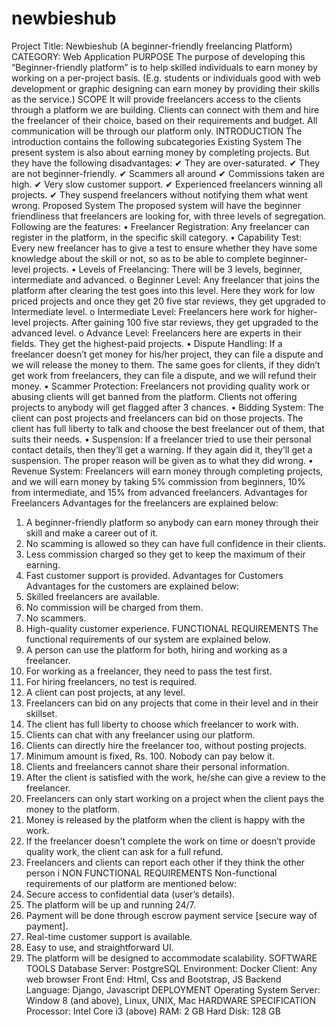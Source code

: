 # newbieshub
Project Title: Newbieshub (A beginner-friendly freelancing Platform)
CATEGORY: Web Application
PURPOSE
The purpose of developing this “Beginner-friendly platform” is to help skilled individuals to earn money by working on a per-project basis. (E.g. students or individuals good with web development or graphic designing can earn money by providing their skills as the service.)
SCOPE
It will provide freelancers access to the clients through a platform we are building. Clients can connect with them and hire the freelancer of their choice, based on their requirements and budget. All communication will be through our platform only.
INTRODUCTION
The introduction contains the following subcategories
Existing System
The present system is also about earning money by completing projects. But they have the following disadvantages:
✔ They are over-saturated.
✔ They are not beginner-friendly.
✔ Scammers all around
✔ Commissions taken are high.
✔ Very slow customer support.
✔ Experienced freelancers winning all projects.
✔ They suspend freelancers without notifying them what went wrong.
Proposed System
The proposed system will have the beginner friendliness that freelancers are looking for, with three levels of segregation. Following are the features:
• Freelancer Registration: Any freelancer can register in the platform, in the specific skill category.
• Capability Test: Every new freelancer has to give a test to ensure whether they have some knowledge about the skill or not, so as to be able to complete beginner-level projects.
• Levels of Freelancing: There will be 3 levels, beginner, intermediate and advanced.
o Beginner Level: Any freelancer that joins the platform after clearing the test goes into this level. Here they work for low priced projects and once they get 20 five star reviews, they get upgraded to Intermediate level.
o Intermediate Level: Freelancers here work for higher-level projects. After gaining 100 five star reviews, they get upgraded to the advanced level.
o Advance Level: Freelancers here are experts in their fields. They get the highest-paid projects.
• Dispute Handling: If a freelancer doesn’t get money for his/her project, they can file a dispute and we will release the money to them. The same goes for clients, if they didn’t get work from freelancers, they can file a dispute, and we will refund their money.
• Scammer Protection: Freelancers not providing quality work or abusing clients will get banned from the platform. Clients not offering projects to anybody will get flagged after 3 chances.
• Bidding System: The client can post projects and freelancers can bid on those projects. The client has full liberty to talk and choose the best freelancer out of them, that suits their needs.
• Suspension: If a freelancer tried to use their personal contact details, then they’ll get a warning. If they again did it, they’ll get a suspension. The proper reason will be given as to what they did wrong.
• Revenue System: Freelancers will earn money through completing projects, and we will earn money by taking 5% commission from beginners, 10% from intermediate, and 15% from advanced freelancers.
Advantages for Freelancers
Advantages for the freelancers are explained below:
1. A beginner-friendly platform so anybody can earn money through their skill and make a career out of it.
2. No scamming is allowed so they can have full confidence in their clients.
3. Less commission charged so they get to keep the maximum of their earning.
4. Fast customer support is provided.
Advantages for Customers
Advantages for the customers are explained below:
1. Skilled freelancers are available.
2. No commission will be charged from them.
3. No scammers.
4. High-quality customer experience.
FUNCTIONAL REQUIREMENTS
The functional requirements of our system are explained below.
1. A person can use the platform for both, hiring and working as a freelancer.
2. For working as a freelancer, they need to pass the test first.
3. For hiring freelancers, no test is required.
4. A client can post projects, at any level.
5. Freelancers can bid on any projects that come in their level and in their skillset.
6. The client has full liberty to choose which freelancer to work with.
7. Clients can chat with any freelancer using our platform.
8. Clients can directly hire the freelancer too, without posting projects.
9. Minimum amount is fixed, Rs. 100. Nobody can pay below it.
10. Clients and freelancers cannot share their personal information.
11. After the client is satisfied with the work, he/she can give a review to the freelancer.
12. Freelancers can only start working on a project when the client pays the money to the platform.
13. Money is released by the platform when the client is happy with the work.
14. If the freelancer doesn’t complete the work on time or doesn’t provide quality work, the client can ask for a full refund.
15. Freelancers and clients can report each other if they think the other person i
NON FUNCTIONAL REQUIREMENTS
Non-functional requirements of our platform are mentioned below:
1. Secure access to confidential data (user’s details).
2. The platform will be up and running 24/7.
3. Payment will be done through escrow payment service [secure way of payment].
4. Real-time customer support is available.
5. Easy to use, and straightforward UI.
6. The platform will be designed to accommodate scalability.
SOFTWARE TOOLS
Database Server: PostgreSQL Environment: Docker
Client: Any web browser
Front End: Html, Css and Bootstrap, JS
Backend Language: Django, Javascript
DEPLOYMENT
Operating System Server: Window 8 (and above), Linux, UNIX, Mac
HARDWARE SPECIFICATION
Processor: Intel Core i3 (above)
RAM: 2 GB
Hard Disk: 128 GB
